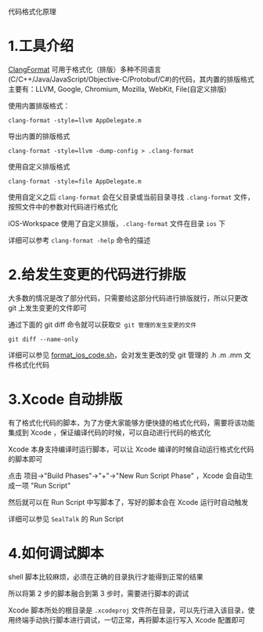 代码格式化原理

# 1.工具介绍

[ClangFormat](http://clang.llvm.org/docs/ClangFormat.html) 可用于格式化（排版）多种不同语言(C/C++/Java/JavaScript/Objective-C/Protobuf/C#)的代码，其内置的排版格式主要有：LLVM, Google, Chromium, Mozilla, WebKit, File(自定义排版)

使用内置排版格式：

```
clang-format -style=llvm AppDelegate.m
```

导出内置的排版格式

```
clang-format -style=llvm -dump-config > .clang-format
```

使用自定义排版格式

```
clang-format -style=file AppDelegate.m
```

使用自定义之后 `clang-format` 会在父目录或当前目录寻找 `.clang-format` 文件，按照文件中的参数对代码进行格式化

iOS-Workspace 使用了自定义排版，`.clang-format` 文件在目录 `ios` 下

详细可以参考 `clang-format -help` 命令的描述


# 2.给发生变更的代码进行排版

大多数的情况是改了部分代码，只需要给这部分代码进行排版就行，所以只更改 git 上发生变更的文件即可

通过下面的 git diff 命令就可以获取`受 git 管理的发生变更的文件`

```
git diff --name-only
```

详细可以参见 [format_ios_code.sh](format_ios_code.sh)，会对发生更改的受 git 管理的 .h .m .mm 文件格式化代码

# 3.Xcode 自动排版

有了格式化代码的脚本，为了方便大家能够方便快捷的格式化代码，需要将该功能集成到 Xcode ，保证编译代码的时候，可以自动进行代码的格式化

Xcode 本身支持编译时运行脚本，可以让 Xcode 编译的时候自动运行格式化代码的脚本即可

点击 项目->"Build Phases"->"+"->"New Run Script Phase" ，Xcode 会自动生成一项 "Run Script"

然后就可以在 Run Script 中写脚本了，写好的脚本会在 Xcode 运行时自动触发

详细可以参见 `SealTalk` 的 Run Script

# 4.如何调试脚本

shell 脚本比较麻烦，必须在正确的目录执行才能得到正常的结果

所以将第 2 步的脚本融合到第 3 步时，需要进行脚本的调试

Xcode 脚本所处的根目录是 `.xcodeproj` 文件所在目录，可以先行进入该目录，使用终端手动执行脚本进行调试，一切正常，再将脚本运行写入 Xcode 配置即可